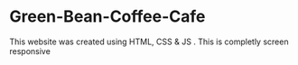 # Green-Bean-Coffee-Cafe
This website was created using HTML, CSS &amp; JS . This is completly screen responsive
